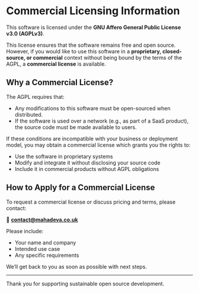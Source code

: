 # Commercial Licensing Information

This software is licensed under the **GNU Affero General Public License v3.0 (AGPLv3)**.

This license ensures that the software remains free and open source. However, if you would like to use this software in a **proprietary, closed-source, or commercial** context without being bound by the terms of the AGPL, a **commercial license** is available.

## Why a Commercial License?

The AGPL requires that:
- Any modifications to this software must be open-sourced when distributed.
- If the software is used over a network (e.g., as part of a SaaS product), the source code must be made available to users.

If these conditions are incompatible with your business or deployment model, you may obtain a commercial license which grants you the rights to:

- Use the software in proprietary systems
- Modify and integrate it without disclosing your source code
- Include it in commercial products without AGPL obligations

## How to Apply for a Commercial License

To request a commercial license or discuss pricing and terms, please contact:

📧 **contact@mahadeva.co.uk**

Please include:
- Your name and company
- Intended use case
- Any specific requirements

We’ll get back to you as soon as possible with next steps.

---

Thank you for supporting sustainable open source development.

